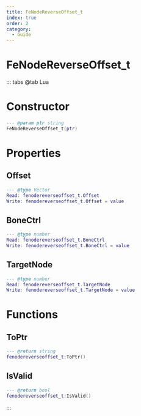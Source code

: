 ```yaml
---
title: FeNodeReverseOffset_t
index: true
order: 2
category:
  - Guide
---
```


# FeNodeReverseOffset_t

::: tabs
@tab Lua
# Constructor
```lua
--- @param ptr string
FeNodeReverseOffset_t(ptr)
```
# Properties
## Offset 
```lua
--- @type Vector
Read: fenodereverseoffset_t.Offset
Write: fenodereverseoffset_t.Offset = value
```
## BoneCtrl 
```lua
--- @type number
Read: fenodereverseoffset_t.BoneCtrl
Write: fenodereverseoffset_t.BoneCtrl = value
```
## TargetNode 
```lua
--- @type number
Read: fenodereverseoffset_t.TargetNode
Write: fenodereverseoffset_t.TargetNode = value
```
# Functions
## ToPtr
```lua
--- @return string
fenodereverseoffset_t:ToPtr()
```
## IsValid
```lua
--- @return bool
fenodereverseoffset_t:IsValid()
```

:::